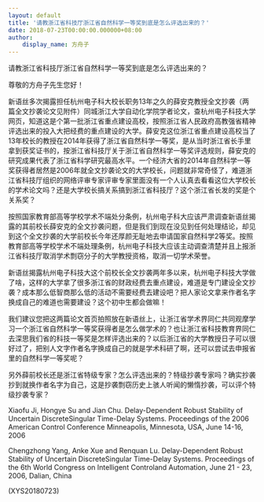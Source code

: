 ```yaml
---
layout: default
title: '请教浙江省科技厅浙江省自然科学一等奖到底是怎么评选出来的？'
date: 2018-07-23T00:00:00.000000+08:00
author:
    display_name: 方舟子
---
```


请教浙江省科技厅浙江省自然科学一等奖到底是怎么评选出来的？

尊敬的方舟子先生您好！

新语丝多次揭露担任杭州电子科大校长职务13年之久的薛安克教授全文抄袭（两篇全文抄袭论文见附件）同城浙江大学自动化学院学者论文，查杭州电子科技大学网页，知道这是个第一批浙江省重点建设高校，按照浙江省人民政府高教强省精神评选出来的投入大把经费的重点建设的大学。薛安克这位浙江省重点建设高校当了13年校长的教授在2014年获得了浙江省自然科学一等奖，是从当时浙江省长手里拿到获奖证书的，按浙江省科技厅关于浙江省自然科学一等奖评选规则，薛安克的研究成果代表了浙江省科学研究最高水平。一个经济大省的2014年自然科学一等奖获得者居然是2006年就全文抄袭论文的大学校长，问题就非常奇怪了，难道浙江省科技厅组织的网络评审专家评审专家里面没有一个人认真去看看这位大学校长的学术论文吗？还是大学校长搞关系搞到浙江省科技厅？这个浙江省长发的奖是个关系奖？

按照国家教育部高等学校学术不端处分条例，杭州电子科大应该严肃调查新语丝揭露的其前校长薛安克的全文抄袭问题，但是我们到现在没见到任何处理结论，却见到这个全文抄袭的大学前校长今年还厚颜无耻地去申请国家自然科学2等奖。按照教育部高等学校学术不端处理条例，杭州电子科技大应该主动调查清楚并且上报浙江省科技厅取消学术剽窃分子的大学教授资格，取消一切学术荣誉。

新语丝揭露杭州电子科技大这个前校长全文抄袭两年多以来，杭州电子科技大学做了啥，这样的大学拿了很多浙江省的财政经费去重点建设，难道是专门建设全文抄袭？成本那么低智商那么低的活动不需要经费去建设吧？把人家论文拿来作者名字换成自己的难道也需要建设？这个初中生都会做嘛！

我们建议您把这两篇论文首页拍照放在新语丝上，让浙江省学术界同仁共同观摩学习一个浙江省自然科学一等奖获得者是怎么做学术的？也让浙江省科技教育界同仁去深思我们省的科技一等奖是怎样评选出来的？以后浙江省的大学教授日子可以很好过了，把别人文字作者名字换成自己的就是学术科研了啊，还可以尝试去申报省里的自然科学一等奖呢？

另外薛前校长还是浙江省特级专家？怎么评选出来的？特级抄袭专家吗？确实抄袭抄到就换作者名字为自己，这是抄袭剽窃历史上骇人听闻的懒惰抄袭，可以评个特级抄袭专家？

Xiaofu Ji, Hongye Su and Jian Chu. Delay-Dependent Robust Stability of Uncertain DiscreteSingular Time-Delay Systems. Proceedings of the 2006 American Control Conference Minneapolis, Minnesota, USA, June 14-16, 2006

Chengzhong Yang, Anke Xue and Renquan Lu. Delay-Dependent Robust Stability of Uncertain DiscreteSingular Time-Delay Systems. Proceedings of the 6th World Congress on Intelligent Controland Automation, June 21 - 23, 2006, Dalian, China

(XYS20180723)

